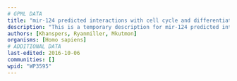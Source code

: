 ```yaml
---
# GPML DATA
title: "mir-124 predicted interactions with cell cycle and differentiation "
description: "This is a temporary description for mir-124 predicted interactions with cell cycle and differentiation "
authors: [Khanspers, Ryanmiller, Mkutmon]
organisms: [Homo sapiens]
# ADDITIONAL DATA
last-edited: 2016-10-06
communities: []
wpid: "WP3595"
---
```

